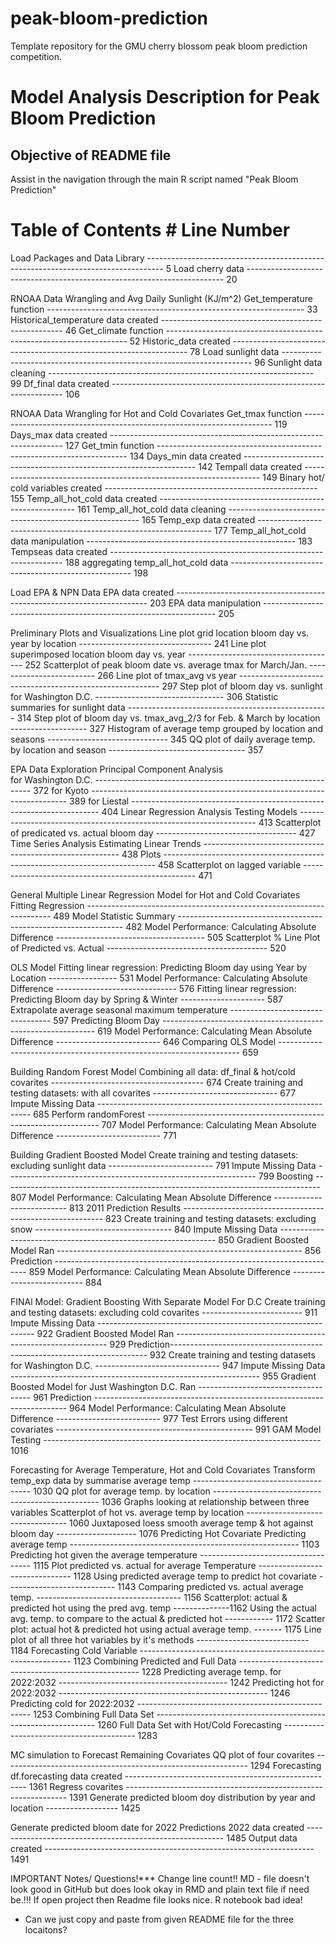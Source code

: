 # peak-bloom-prediction
Template repository for the GMU cherry blossom peak bloom prediction competition.
# Model Analysis Description for Peak Bloom Prediction #

## Objective of README file ##
Assist in the navigation through the main R script named "Peak Bloom Prediction"

# **Table of Contents** #                                                                Line Number
Load Packages and Data
    Library ---------------------------------------------------------------------------------- 5
    Load cherry data ------------------------------------------------------------------------ 20

RNOAA Data Wrangling and Avg Daily Sunlight (KJ/m^2)
    Get_temperature function ---------------------------------------------------------------- 33
    Historical_temperature data created ----------------------------------------------------- 46
    Get_climate function -------------------------------------------------------------------- 52
    Historic_data created ------------------------------------------------------------------- 78
    Load sunlight data ---------------------------------------------------------------------- 96
    Sunlight data cleaning ------------------------------------------------------------------ 99
    Df_final data created ------------------------------------------------------------------ 106

RNOAA Data Wrangling for Hot and Cold Covariates 
    Get_tmax function ---------------------------------------------------------------------- 119
    Days_max data created ------------------------------------------------------------------ 127
    Get_tmin function ---------------------------------------------------------------------- 134
    Days_min data created ------------------------------------------------------------------ 142
    Tempall data created ------------------------------------------------------------------- 149
    Binary hot/ cold variables created ----------------------------------------------------- 155
    Temp_all_hot_cold data created --------------------------------------------------------- 161
    Temp_all_hot_cold data cleaning -------------------------------------------------------- 165
    Temp_exp data created ------------------------------------------------------------------ 177
    Temp_all_hot_cold data manipulation ---------------------------------------------------- 183
    Tempseas data created ------------------------------------------------------------------ 188
    aggregating temp_all_hot_cold data ----------------------------------------------------- 198

Load EPA & NPN Data
    EPA data created ----------------------------------------------------------------------- 203
    EPA data manipulation ------------------------------------------------------------------ 205

Preliminary Plots and Visualizations
    Line plot grid location bloom day vs. year by location --------------------------------- 241
    Line plot superimposed location bloom day vs. year ------------------------------------- 252
    Scatterplot of peak bloom date vs. average tmax for March/Jan. ------------------------- 266
    Line plot of tmax_avg vs year ---------------------------------------------------------- 297
    Step plot of bloom day vs. sunlight for Washington D.C. -------------------------------- 306
    Statistic summaries for sunlight data -------------------------------------------------- 314
    Step plot of bloom day vs. tmax_avg_2/3 for Feb. & March by location ------------------- 327
    Histogram of average temp grouped by location and seasons ------------------------------ 345
    QQ plot of daily average temp. by location and season ---------------------------------- 357

EPA Data Exploration 
    Principal Component Analysis  
          for Washington D.C. -------------------------------------------------------------- 372
          for Kyoto ------------------------------------------------------------------------ 389
          for Liestal ---------------------------------------------------------------------- 404
    Linear Regression Analysis 
          Testing Models ------------------------------------------------------------------- 413
          Scatterplot of predicated vs. actual bloom day ----------------------------------- 427
    Time Series Analysis
          Estimating Linear Trends --------------------------------------------------------- 438
          Plots ---------------------------------------------------------------------------- 458
          Scatterplot on lagged variable --------------------------------------------------- 471

General Multiple Linear Regression Model for Hot and Cold Covariates
    Fitting Regression --------------------------------------------------------------------- 489
    Model Statistic Summary ---------------------------------------------------------------- 482
    Model Performance: Calculating Absolute Difference ------------------------------------- 505
    Scatterplot % Line Plot of Predicted vs. Actual ---------------------------------------- 520

OLS Model
    Fitting linear regression: Predicting Bloom day using Year by Location ----------------- 531
           Model Performance: Calculating Absolute Difference ------------------------------ 576
    Fitting linear regression: Predicting Bloom day by Spring & Winter --------------------- 587
          Extrapolate average seasonal maximum temperature --------------------------------- 597
          Predicting Bloom Day ------------------------------------------------------------- 619
          Model Performance: Calculating Mean Absolute Difference -------------------------- 646
    Comparing OLS Model -------------------------------------------------------------------- 659

Building Random Forest Model
    Combining all data: df_final & hot/cold covarites -------------------------------------- 674
    Create training and testing datasets: with all covarites ------------------------------- 677
          Impute Missing Data  ------------------------------------------------------------- 685
    Perform randomForest  ------------------------------------------------------------------ 707
          Model Performance: Calculating Mean Absolute Difference -------------------------- 771

Building Gradient Boosted Model
    Create training and testing datasets: excluding sunlight data -------------------------- 791
          Impute Missing Data -------------------------------------------------------------- 799
    Boosting ------------------------------------------------------------------------------- 807
          Model Performance: Calculating Mean Absolute Difference -------------------------- 813
          2011 Prediction Results ---------------------------------------------------------- 823
    Create training and testing datasets: excluding snow ----------------------------------  840
          Impute Missing Data -------------------------------------------------------------- 850
    Gradient Boosted Model Ran ------------------------------------------------------------- 856
          Prediction ----------------------------------------------------------------------- 859
          Model Performance: Calculating Mean Absolute Difference -------------------------- 884

FINAl Model:
Gradient Boosting With Separate Model For D.C
    Create training and testing datasets: excluding cold covarites ------------------------- 911
          Impute Missing Data -------------------------------------------------------------- 922
    Gradient Boosted Model Ran ------------------------------------------------------------- 929
          Prediction------------------------------------------------------------------------ 932
    Create training and testing datasets for Washington D.C. ------------------------------- 947
          Impute Missing Data -------------------------------------------------------------- 955
    Gradient Boosted Model for Just Washington D.C. Ran ------------------------------------ 961
          Prediction ----------------------------------------------------------------------- 964
          Model Performance: Calculating Mean Absolute Difference -------------------------- 977
    Test Errors using different covariates ------------------------------------------------- 991
    GAM Model Testing --------------------------------------------------------------------- 1016

Forecasting for Average Temperature, Hot and Cold Covariates 
    Transform temp_exp data by summarise average temp ------------------------------------- 1030
    QQ plot for average temp. by location ------------------------------------------------- 1036
    Graphs looking at relationship between three variables
          Scatterplot of hot vs. average temp by location --------------------------------- 1060
          Juxtaposed loess smooth average temp & hot against bloom day -------------------- 1076
    Predicting Hot Covariate
          Predicting average temp --------------------------------------------------------- 1103
          Predicting hot given the average temperature ------------------------------------ 1115
          Plot predicted vs. actual for average Temperature ------------------------------- 1128
          Using predicted average temp to predict hot covariate --------------------------- 1143
          Comparing predicted vs. actual average temp. ------------------------------------ 1156
                Scatterplot: actual & predicted hot using the pred avg. temp  --------------1162
          Using the actual avg. temp. to compare to the actual & predicted hot ------------ 1172
                Scatter plot: actual hot & predicted hot using actual average temp. ------- 1175
          Line plot of all three hot variables by it's methods ---------------------------- 1184
    Forecasting Cold Variable ------------------------------------------------------------- 1123
    Combining Predicted and Full Data ----------------------------------------------------- 1228
          Predicting average temp. for 2022:2032 ------------------------------------------ 1242
          Predicting hot for 2022:2032 ---------------------------------------------------- 1246
          Predicting cold for 2022:2032 --------------------------------------------------- 1253
    Combining Full Data Set --------------------------------------------------------------- 1260
          Full Data Set with Hot/Cold Forecasting ----------------------------------------- 1283

MC simulation to Forecast Remaining Covariates
    QQ plot of four covarites ------------------------------------------------------------- 1294
    Forecasting
          df.forecasting data created ----------------------------------------------------- 1361
          Regress covarites --------------------------------------------------------------- 1391
          Generate predicted bloom doy distribution by year and location ------------------ 1425

Generate predicted bloom date for 2022
    Predictions 2022 data created --------------------------------------------------------- 1485
    Output data created ------------------------------------------------------------------- 1491
     
    
    

IMPORTANT Notes/ Questions!***
Change line count!!
MD - file doesn't look good in GitHub but does look okay in RMD and plain text file if need be.!!! If open project then Readme file looks nice. 
R notebook bad idea!

- Can we just copy and paste from given README file for the three locaitons?

